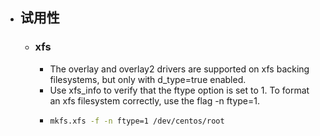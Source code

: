 - ## 试用性
	- ### xfs
		- The overlay and overlay2 drivers are supported on xfs backing filesystems, but only with d_type=true enabled.
		- Use xfs_info to verify that the ftype option is set to 1. To format an xfs filesystem correctly, use the flag -n ftype=1.
		- ```bash
		  mkfs.xfs -f -n ftype=1 /dev/centos/root
		  ```